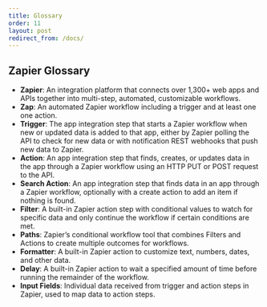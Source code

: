 ```yaml
---
title: Glossary
order: 11
layout: post
redirect_from: /docs/
---
```


## Zapier Glossary


- **Zapier**: An integration platform that connects over 1,300+ web apps and APIs together into multi-step, automated, customizable workflows.
- **Zap**: An automated Zapier workflow including a trigger and at least one one action.
- **Trigger**: The app integration step that starts a Zapier workflow when new or updated data is added to that app, either by Zapier polling the API to check for new data or with notification REST webhooks that push new data to Zapier.
- **Action**: An app integration step that finds, creates, or updates data in the app through a Zapier workflow using an HTTP PUT or POST request to the API.
- **Search Action**: An app integration step that finds data in an app through a Zapier workflow, optionally with a create action to add an item if nothing is found.
- **Filter**: A built-in Zapier action step with conditional values to watch for specific data and only continue the workflow if certain conditions are met.
- **Paths**: Zapier’s conditional workflow tool that combines Filters and Actions to create multiple outcomes for workflows.
- **Formatter**: A built-in Zapier action to customize text, numbers, dates, and other data.
- **Delay**: A built-in Zapier action to wait a specified amount of time before running the remainder of the workflow.
- **Input Fields**: Individual data received from trigger and action steps in Zapier, used to map data to action steps.